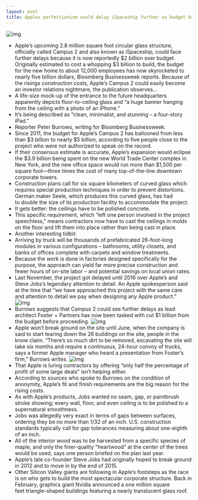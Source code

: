 ```yaml
---
layout: post
title: Apples perfectionism could delay iSpaceship further as budget balloons to $5 billion
---
```

![img](http://media.idownloadblog.com/wp-content/uploads/2012/06/Apple-Campus-2-Rendering-001-Retina-optimized.jpg)
* Apple’s upcoming 2.8 million square foot circular glass structure, officially called Campus 2 and also known as iSpaceship, could face further delays because it is now reportedly $2 billion over budget. Originally estimated to cost a whopping $3 billion to build, the budget for the new home to about 12,000 employees has now skyrocketed to nearly five billion dollars, Bloomberg Businessweek reports. Because of the risings construction costs, Apple’s Campus 2 could easily become an investor relations nightmare, the publication observes…
* A life-size mock-up of the entrance to the future headquarters apparently depicts floor-to-ceiling glass and “a huge banner hanging from the ceiling with a photo of an iPhone.”
* It’s being described as “clean, minimalist, and stunning – a four-story iPad.”
* Reporter Peter Burrows, writing for Bloomberg Businessweek:
* Since 2011, the budget for Apple’s Campus 2 has ballooned from less than $3 billion to nearly $5 billion, according to five people close to the project who were not authorized to speak on the record.
* If their consensus estimate is accurate, Apple’s expansion would eclipse the $3.9 billion being spent on the new World Trade Center complex in New York, and the new office space would run more than $1,500 per square foot—three times the cost of many top-of-the-line downtown corporate towers.
* Construction plans call for six square kilometers of curved glass which requires special production techniques in order to prevent distortions. German maker Seele, which produces this curved glass, has had to double the size of its production facility to accommodate the project.
* It gets better: the ceilings have to be polished concrete.
* This specific requirement, which “left one person involved in the project speechless,” means contractors now have to cast the ceilings in molds on the floor and lift them into place rather than being cast in place.
* Another interesting tidbit:
* Arriving by truck will be thousands of prefabricated 26-foot-long modules in various configurations – bathrooms, utility closets, and banks of offices complete with carpets and window treatments.
* Because the work is done in factories designed specifically for the purpose, the approach can yield far more precise construction and fewer hours of on-site labor – and potential savings on local union rates.
* Last November, the project got delayed until 2016 over Apple’s and Steve Jobs’s legendary attention to detail. An Apple spokesperson said at the time that “we have approached this project with the same care and attention to detail we pay when designing any Apple product.”
![img](http://media.idownloadblog.com/wp-content/uploads/2012/06/Apple-Campus-2-Rendering-005-Retina-optimized.jpg)
* Burrows suggests that Campus 2 could see further delays as lead architect Foster + Partners has now been tasked with cut $1 billion from the budget before proceeding.
![img](http://media.idownloadblog.com/wp-content/uploads/2012/06/Apple-Campus-2-Rendering-007-Retina-optimized.jpg)
* Apple won’t break ground on the site until June, when the company is said to start tearing down the 26 buildings on the site, people in the know claim. “There’s so much dirt to be removed, excavating the site will take six months and require a continuous, 24-hour convoy of trucks, says a former Apple manager who heard a presentation from Foster’s firm,” Burrows writes.
![img](http://media.idownloadblog.com/wp-content/uploads/2012/09/Campus-2-drawing-AppleInsider-001.jpg)
* That Apple is luring contractors by offering “only half the percentage of profit of some large deals” isn’t helping either.
* According to sources who spoke to Burrows on the condition of anonymity, Apple’s fit and finish requirements are the big reason for the rising costs.
* As with Apple’s products, Jobs wanted no seam, gap, or paintbrush stroke showing; every wall, floor, and even ceiling is to be polished to a supernatural smoothness.
* Jobs was allegedly very exact in terms of gaps between surfaces, ordering they be no more than 1/32 of an inch. U.S. construction standards typically call for gap tolerances measuring about one-eighth of an inch.
* All of the interior wood was to be harvested from a specific species of maple, and only the finer-quality “heartwood” at the center of the trees would be used, says one person briefed on the plan last year.
* Apple’s late co-founder Steve Jobs had originally hoped to break ground in 2012 and to move in by the end of 2015.
* Other Silicon Valley giants are following in Apple’s footsteps as the race is on who gets to build the most spectacular corporate structure. Back in February, graphics giant Nvidia announced a one million square feet triangle-shaped buildings featuring a nearly translucent glass roof.


